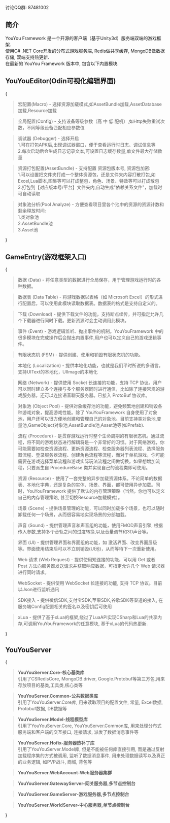 讨论QQ群: 87481002

 **简介** 
------------
YouYou Framework 是一个开源的客户端（基于Unity3d）服务端双端的游戏框架.<br>
使用C# .NET Core开发的分布式游戏服务端, Redis做共享缓存, MongoDB做数据存储, 双端支持热更新.<br>
在最新的 YouYou Framework 版本中, 包含以下内置模块. 

 **YouYouEditor(Odin可视化编辑界面)**
------------------------------------
{
>宏配置(Macro) - 选择资源加载模式,如AssetBundle加载,AssetDatabase加载,Resource加载

>全局配置(Config) - 支持设备等级参数（高 中 低 配机）,如Http失败重试次数，不同等级设备匹配相应参数值

>调试器 (Debugger) - 选择开启<br>
1.可在打包APK后,出现调试器窗口，便于查看运行时日志、调试信息等<br>
2.每次启动后会生成日志记录文本,可设置日志缓存数量,单文件最大存储数量

>资源打包配置(AssetBundle) - 支持配置 资源包版本号, 资源包加密:<br>
1.可以设置把文件夹打成一个整体资源包，还是文件夹内容打散打包,如Excel,Lua脚本,图集等可以打成整包，角色、场景、特效等可以打成散包<br>
2.打包到【对应版本号/平台】文件夹内,自动生成"依赖关系文件"，加载时可自动读取

>对象池分析(Pool Analyze) - 方便查看项目里各个池中的资源的资源计数和剩余释放时间:<br>
1.类对象池<br>
2.AssetBundle池<br>
3.Asset池

}

 **GameEntry(游戏框架入口)** 
------------------------------------
{
>数据 (Data) - 将任意类型的数据进行全局保存，用于管理游戏运行时的各种数据。

>数据表 (Data Table) - 将游戏数据以表格（如 Microsoft Excel）的形式进行配置后，可以使用此模块读取数据表。数据表的格式是支持自定义的。

>下载 (Download) - 提供下载文件的功能，支持断点续传，并可指定允许几个下载器进行同时下载。更新资源时会主动调用此模块。

>事件 (Event) - 游戏逻辑监听、抛出事件的机制。YouYouFramework 中的很多模块在完成操作后会抛出内置事件,用户也可以定义自己的游戏逻辑事件。

>有限状态机 (FSM) - 提供创建、使用和销毁有限状态机的功能。

>本地化 (Localization) - 提供本地化功能，也就是我们平时所说的多语言。支持UIText的本地化，UIImage的本地化

>网络 (Network) - 提供使用 Socket 长连接的功能，支持 TCP 协议。用户可以同时建立多个连接与多个服务器同时进行通信，比如除了连接常规的游戏服务器，还可以连接语音聊天服务器。已接入 ProtoBuf 协议库。

>对象池 (Object Pool) - 提供对象缓存池的功能，避免频繁地创建和销毁各种游戏对象，提高游戏性能。除了 YouYouFramework 自身使用了对象池，用户还可以很方便地创建和管理自己的对象池。目前支持类对象池,变量池,GameObject对象池,AssetBundle池,Asset池等(如Prefab).

>流程 (Procedure) - 是贯穿游戏运行时整个生命周期的有限状态机。通过流程，将不同的游戏状态进行解耦将是一个非常好的习惯。对于网络游戏，你可能需要如检查资源流程、更新资源流程、检查服务器列表流程、选择服务器流程、登录服务器流程、创建角色流程等流程，而对于单机游戏，你可能需要在游戏选择菜单流程和游戏实际玩法流程之间做切换。如果想增加流程，只要派生自 ProcedureBase 类并实现自己的流程类即可使用。

>资源 (Resource) - 使用了一套完整的异步加载资源体系。不论简单的数据表、本地化字典，还是复杂的实体、场景、界面，都可使用异步加载。同时，YouYouFramework 提供了默认的内存管理策略（当然，你也可以定义自己的内存管理策略, 甚至切换Resource加载模式）。

>场景 (Scene) - 提供场景管理的功能，可以同时加载多个场景，也可以随时卸载任何一个场景，从而很容易地实现场景的分部加载。

>声音 (Sound) - 提供管理声音和声音组的功能，使用FMOD声音引擎, 根据传入参数,支持多个音轨之间的过度转换,以及音量调节和3D声音等。

>界面 (UI) - 提供管理界面和界面组的功能，如 激活界面、改变界面层级等。界面使用结束后可以不立刻销毁(UI池)，从而等待下一次重新使用。

>Web 请求 (Web Request) - 提供使用短连接的功能，可以用 Get 或者 Post 方法向服务器发送请求并获取响应数据，可指定允许几个 Web 请求器进行同时请求。

>WebSocket - 提供使用 WebSocket 长连接的功能, 支持 TCP 协议。目前以Json进行监听通讯

>SDK接入 - 提供微信SDK,支付宝SDK,苹果SDK,谷歌SDK等渠道的接入, 在服务端Config配置相关的签名以及密钥后可使用

>xLua - 提供了基于xLua的框架,绕过了LuaAPI实现CSharp和Lua的共享内存,可调用YouYouFramework的任意模块, 基于xLua的代码热更新.

}


 **YouYouServer** 
------------------------------------
{

>**YouYouServer.Core-核心基类库**<br>
引用了CSRedisCore, MongoDB.driver, Google.Protobuf等第三方包,用来存放项目的基类,工具类,核心类等

>**YouYouServer.Common-公共数据类库**<br>
引用了YouYouServer.Core库, 用来读取项目的配置文件, 常量, Excel数据, Protobuf数据, DB数据等

>**YouYouServer.Model-线程模型库**<br>
引用了YouYouServer.Core, YouYouServer.Common库, 用来处理分布式服务端和客户端的交互接口, 连接请求, 派发了数据消息事件等

>**YouYouServer.Hofix-服务器热补丁库**<br>
引用了YouYouServer.Model库, 但是不能被任何库直接引用, 而是通过反射加载程序集的方式被调用, 监听了数据消息事件, 用来处理数据读写以及真正的业务逻辑, 如PVP战斗, 商城, 背包等

>**YouYouServer.WebAccount-Web服务器集群**

>**YouYouServer.GatewayServer-网关服务器,多节点控制台**

>**YouYouServer.GameServer-游戏服务器,多节点控制台**

>**YouYouServer.WorldServer-中心服务器,单节点控制台**

}